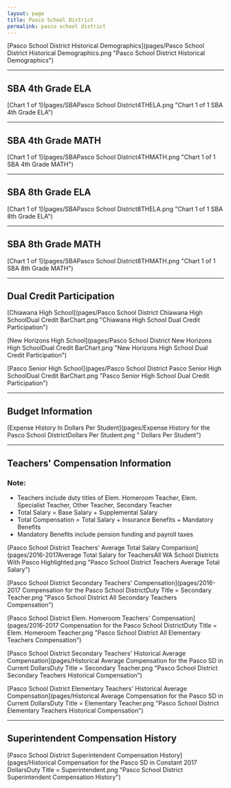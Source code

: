 ```yaml
---
layout: page
title: Pasco School District
permalink: pasco school district
---
```



[Pasco School District Historical Demographics](pages/Pasco School District Historical Demographics.png "Pasco School District Historical Demographics")

___

## SBA 4th Grade ELA

[Chart 1 of 1](pages/SBAPasco School District4THELA.png "Chart 1 of 1 SBA 4th Grade ELA")


___

## SBA 4th Grade MATH

[Chart 1 of 1](pages/SBAPasco School District4THMATH.png "Chart 1 of 1 SBA 4th Grade MATH")


___

## SBA 8th Grade ELA

[Chart 1 of 1](pages/SBAPasco School District8THELA.png "Chart 1 of 1 SBA 8th Grade ELA")


___

## SBA 8th Grade MATH

[Chart 1 of 1](pages/SBAPasco School District8THMATH.png "Chart 1 of 1 SBA 8th Grade MATH")


___

## Dual Credit Participation

[Chiawana High School](pages/Pasco School District Chiawana High SchoolDual Credit BarChart.png "Chiawana High School Dual Credit Participation")

[New Horizons High School](pages/Pasco School District New Horizons High SchoolDual Credit BarChart.png "New Horizons High School Dual Credit Participation")

[Pasco Senior High School](pages/Pasco School District Pasco Senior High SchoolDual Credit BarChart.png "Pasco Senior High School Dual Credit Participation")


___

## Budget Information

[Expense History In Dollars Per Student](pages/Expense History for the Pasco School DistrictDollars Per Student.png " Dollars Per Student")


___

## Teachers' Compensation Information
### Note:
- Teachers include duty titles of Elem. Homeroom Teacher, Elem. Specialist Teacher, Other Teacher, Secondary Teacher
- Total Salary = Base Salary + Supplemental Salary
- Total Compensation = Total Salary + Insurance Benefits + Mandatory Benefits
- Mandatory Benefits include pension funding and payroll taxes

[Pasco School District Teachers' Average Total Salary Comparison](pages/2016-2017Average Total Salary for TeachersAll WA School Districts With Pasco Highlighted.png "Pasco School District Teachers Average Total Salary")

[Pasco School District Secondary Teachers' Compensation](pages/2016-2017 Compensation for the Pasco School DistrictDuty Title = Secondary Teacher.png "Pasco School District All Secondary Teachers Compensation")

[Pasco School District Elem. Homeroom Teachers' Compensation](pages/2016-2017 Compensation for the Pasco School DistrictDuty Title = Elem. Homeroom Teacher.png "Pasco School District All Elementary Teachers Compensation")

[Pasco School District Secondary Teachers' Historical Average Compensation](pages/Historical Average Compensation for the Pasco SD in Current DollarsDuty Title = Secondary Teacher.png "Pasco School District Secondary Teachers Historical Compensation")

[Pasco School District Elementary Teachers' Historical Average Compensation](pages/Historical Average Compensation for the Pasco SD in Current DollarsDuty Title = Elementary Teacher.png "Pasco School District Elementary Teachers Historical Compensation")


___

## Superintendent Compensation History

[Pasco School District Superintendent Compensation History](pages/Historical Compensation for the Pasco SD in Constant 2017 DollarsDuty Title = Superintendent.png "Pasco School District Superintendent Compensation History")

